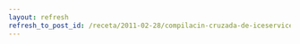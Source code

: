 ```yaml
---
layout: refresh
refresh_to_post_id: /receta/2011-02-28/compilacin-cruzada-de-iceservices-para-arquitecturas-arm
---
```

